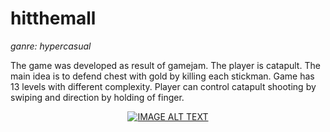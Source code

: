 # hitthemall
_ganre: hypercasual_

The game was developed as result of gamejam. The player is catapult. The main idea is to defend chest with gold by killing each stickman. 
Game has 13 levels with different complexity. Player can control catapult shooting by swiping and direction by holding of finger.

<div align="center">
  <a href="https://www.youtube.com/watch?v=JuVI0n9CCao"><img src="https://img.youtube.com/vi/JuVI0n9CCao/0.jpg" alt="IMAGE ALT TEXT"></a>
</div>
